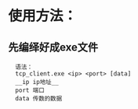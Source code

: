 # 使用方法：
## 先编绎好成exe文件
```
  语法：
  tcp_client.exe <ip> <port> [data]
  __ip ip地址__
  port 端口
  data 传数的数据
```
